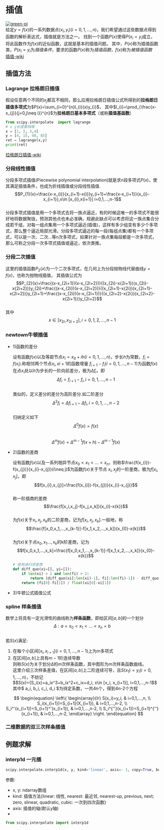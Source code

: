 # 插值
[![green-pi](https://img.shields.io/badge/Rendered%20with-Green%20Pi-00d571?style=flat-square)](https://github.com/nschloe/green-pi?activate&inlineMath=$)  
给定$y=f(x)$的一系列数据点$(x_{i},y_{i})(i=0,1,...,n)$，我们希望通过这些数据点得到函数的解析表达式，插值就是方法之一。
找到一个函数$P(x)$使得$P(x_{i}=y_{i}$成立，将此函数作为$f(x)$的近似函数，这就是基本的插值问题。
其中，$P(x)$称为插值函数类，$P(x_{i}=y_{i}$为*插值条件*，要求的函数$P(x)$称为*插值函数*，$f(x)$称为*被插值函数*  
[插值-wiki](https://zh.wikipedia.org/zh-cn/%E6%8F%92%E5%80%BC)

## 插值方法
### Lagrange 拉格朗日插值  
假设任意两个不同的$x_{j}$都互不相同，那么应用拉格朗日插值公式所得到的**拉格朗日插值多项式**为$P(x)=\sum_{i=0}^{n}l_{i}(x)y_{i}$，
其中$l_{i}=\prod_{\frac{x-x_{j}}{j=0,j\neq i}}^{n}$为**拉格朗日基本多项式**（或称**插值基函数**）
```python
from scipy.interpolate  import lagrange
# x y长度要相等
x = [1, 2, 3,4]
y = [4, 15, 40, 85]
ret = lagrange(x,y)
print(ret)
```
[拉格朗日插值-wiki](https://zh.wikipedia.org/zh-cn/%E6%8B%89%E6%A0%BC%E6%9C%97%E6%97%A5%E6%8F%92%E5%80%BC%E6%B3%95)

### 分段线性插值
分段多项式插值(Piecewise polynomial interpolation)就是求n段多项式$P(x)$，使其满足插值条件，也成为折线插值或分段线性插值.  
$$P_{1}(x)=\frac{x-x_{i}}{x_{i+1}-x{i}}y_{i+1}+\frac{x-x_{i+1}}{x_{i}-x_{i+1}},x\in [x_{i},x{i+1}] i=0,1,...,n-1$$    
分段多项式插值是用一个多项式去将一族点逼近，有的时候这唯一的多项式不能很好地将数据聚拢，预测其他点也未必准确，规避此缺点可以考虑将这一族点集合分成若干组，对每一组点集用一个多项式逼近(插值)，这样有多少组变有多少个多项式，那么整个逼近局部光滑。分段多项式逼近的每一段(每组点集)都有一个多项式，可以是一次、二次...等n次多项式，如果针对一族点集每段都是一次多项式，那么可称之分段一次多项式插值或逼近，依次类推。

### 分段二次插值
这里的插值函数$P_{2}(x)$为一个二次多项式，在几何上为分段抛物线代替曲线$y=f(x)$，也称为抛物线插值，
其插值公式为$$P_{2}(x)=\frac{(x-x_{2i+1})(x-x_{2i+2})}{(x_{2i}-x{2i+1})(x_{2i}-x{2i+2})}y_{2i}+\frac{(x-x_{2i})(x-x_{2i+2})}{(x_{2i+1}-x{2i})(x_{2i+1}-x{2i+2})}y_{2i+1}+\frac{(x-x_{2i})(x-x_{2i+1})}{(x_{2i+2}-x{2i})(x_{2i+2}-x{2i+1})}y_{2i+2}$$  
其中  
$$x\in [x_{2i},x_{2i+2}], i=0,1,2,...,n-1$$  

### newtown牛顿插值
- 1)函数的差分  

  设有函数$f(x)$以及等距节点$x_{i}=x_{0}+ih(i=0,1,...,n)$，步长$h$为常数，$f_{i}=f(x_{i})$.称相邻两个节点$x_{i},x{i+1}$的函数增量
  $f_{i+1}-f_{i}(i=0,1,...,n-1)$为函数$f(x)$在点$x_{i}$处以$h$为步长的一阶向前差分，极为$\Delta f_{i}$，即
  $$\Delta f_{i}=f_{i+1}-f_{i}, i=0,1,...,n-1$$  
  类似的，定义差分的差分为高阶差分.如二阶差分  
  $$\Delta^{2}f_{i}=\Delta f_{i+1}-\Delta f_{i}, i=0,1,...,n-2$$  
  归纳定义如下  
  $$\Delta^{0}f(x)=f(x)$$  
  $$\Delta^{m}f(x)=\Delta^{m-1}f(x+h)-\Delta^{m-1}f(x)$$  

- 2)函数的差商  

  设有函数$f(x)$以及一系列相异节点$x_{0}<x_{1}<...<x_{n}$，则称$\frac{f(x_{i})-f(x_{j})}{x_{i}-x_{j}}(i\neq j)$为函数$f(x)$关于节点  $x_{i},x_{j}$的一阶差商，极为$f[x_{i},x_{j}]$，即  
  $$f[x_{i},x_{j}]=\frac{f(x_{i})-f(x_{j})}{x_{i}-x_{j}}$$  
  称一阶插商的差商  
  $$\frac{f[x_i,x_j]-f[x_j,x_k]}{x_{i}-x{k}}$$  
  为$f(x)$关于$x_i,x_j,x_k$的二阶差商，记为$f[x_i,x_j,x_k]$.一般地，称  
  $$\frac{f[x_0,x_1,...,x_{k-1}]-f[x_1,x_2,...,x_k]}{x_{0}-x{k}}$$  
  为$f(x)$关于点$x_0,x_1...,x_k$的k阶差商，记为  
  $$f[x_0,x_1,...,x_k]=\frac{f[x_0,x_1,...,x_{k-1}]-f[x_1,x_2,...,x_k]}{x_{0}-x{k}}$$  
  ```python
  # 使用递归求差商
  def diff_quo(xi=[], yi=[]):
      if len(xi) > 2 and len(fi) > 2:
          return (diff_quo(xi[:len(xi)-1], fi[:len(fi)-1]) - diff_quo(xi[1:len(xi)], fi[1:len(fi)])) / float(xi[0]-xi[-1]))
      return (fi[0]-fi[1]) / float(xi[0]-xi[1])
  ```

- 3)牛顿公式插值公式  
  


### spline 样条插值
数学上将具有一定光滑性的曲线称为**样条函数**，即给区间$[a,b]$的一个划分  
$$\Delta: a=x_0<x_1<...<x_n=b$$  
若$S(x)$满足:  
1. 在每个小区间$[x_i,x_{i+1}](i=0,1,...,n-1)$上为m多项式
2. 在区间$[a,b]$上具有$m-1$阶连续导数  
则称$S(x)$为关于划分$\Delta$的$m$次样条函数，其中图形为$m$次样条函数曲线。  
这里介绍三次样条差值，在区间$[a,b]$上二阶连续可导，且$S(x_1)=y_i(i=0,1,...,n)$，不妨记  
$$S(x)={S_i(x)=a_ix^3+b_ix^2+c_ix+d_i, x\in [x_i, x_{i+1}], i=0,1,...,n-1$$  
其中$ a_i, b_i, c_i, d_i $为待定系数，一共4n个，得到4n-2个方程  

$$
\begin{equation}
\left\{
             \begin{array}{lr}
             S(x_i)=y_i, & i=0,1,...,n, \\
             S_i(x_{i+1})=S_{i+1}(X_{i+1}), & i=0,1,...,n-2, \\
             S_i^'(x_{i+1})=S_{i+1}^'(x_{i+1}), & i=0,1,...,n-2, \\
             S_i^{''}(x_{i+1})=S_{i+1}^{''}(x_{i+1}), & i=0,1,...,n-2, 
             \end{array}
\right.
\end{equation}
$$






### 二维数据的双三次样条插值




## 例题求解
### interp1d 一元插
```python
scipy.interpolate.interp1d(x, y, kind='linear', axis=- 1, copy=True, bounds_error=None, fill_value=nan, assume_sorted=False)
```
参数:  

- x, y: ndarray数组
- kind: 插值方法{linear: 线性, nearest: 最近邻, nearest-up, previous, next; zero, slinear, quadratic, cubic: 一次到四次函数}
- axis: 插值的轴(默认y轴)
- 

```python
from scipy.interpolate import interp1d
```

















